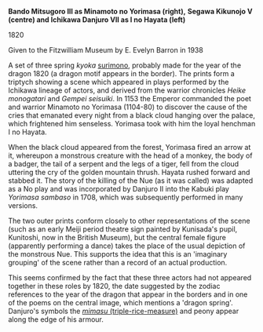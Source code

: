 **Bando Mitsugoro III as Minamoto no Yorimasa (right),** **Segawa Kikunojo V (centre) and Ichikawa Danjuro VII as I no Hayata (left)**

1820

Given to the Fitzwilliam Museum by E. Evelyn Barron in 1938

A set of three spring _kyoka_ [surimono](/context/textP), probably made for the year of the dragon 1820 (a dragon motif appears in the border). The prints form a triptych showing a scene which appeared in plays performed by the Ichikawa lineage of actors, and derived from the warrior chronicles _Heike monogatari_ and _Gempei seisuiki_. In 1153 the Emperor commanded the poet and warrior Minamoto no Yorimasa (1104-80) to discover the cause of the cries that emanated every night from a black cloud hanging over the palace, which frightened him senseless. Yorimasa took with him the loyal henchman I no Hayata.

When the black cloud appeared from the forest, Yorimasa fired an arrow at it, whereupon a monstrous creature with the head of a monkey, the body of a badger, the tail of a serpent and the legs of a tiger, fell from the cloud uttering the cry of the golden mountain thrush. Hayata rushed forward and stabbed it. The story of the killing of the Nue (as it was called) was adapted as a No play and was incorporated by Danjuro II into the Kabuki play _Yorimasa sambaso_ in 1708, which was subsequently performed in many versions.

The two outer prints conform closely to other representations of the scene (such as an early Meiji period theatre sign painted by Kunisada's pupil, Kunitoshi, now in the British Museum), but the central female figure (apparently performing a dance) takes the place of the usual depiction of the monstrous Nue. This supports the idea that this is an 'imaginary grouping' of the scene rather than a record of an actual production.

This seems confirmed by the fact that these three actors had not appeared together in these roles by 1820, the date suggested by the zodiac references to the year of the dragon that appear in the borders and in one of the poems on the central image, which mentions a 'dragon spring'. Danjuro's symbols the [_mimasu_ (triple-rice-measure)](/context/textD) and peony appear along the edge of his armour.
